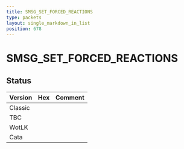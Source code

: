 ```yaml
---
title: SMSG_SET_FORCED_REACTIONS
type: packets
layout: single_markdown_in_list
position: 678
---
```


# SMSG_SET_FORCED_REACTIONS

## Status

Version | Hex | Comment
---------- | ---------- | ---------- 
Classic |  |  
TBC |  |  
WotLK |  |  
Cata |  |  
